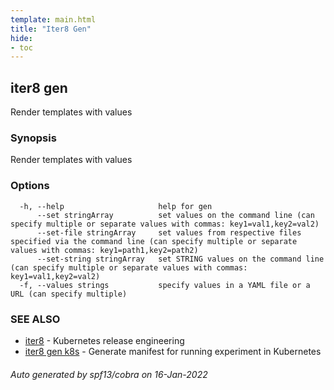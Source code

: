 ```yaml
---
template: main.html
title: "Iter8 Gen"
hide:
- toc
---
```


## iter8 gen

Render templates with values

### Synopsis


Render templates with values

### Options

```
  -h, --help                     help for gen
      --set stringArray          set values on the command line (can specify multiple or separate values with commas: key1=val1,key2=val2)
      --set-file stringArray     set values from respective files specified via the command line (can specify multiple or separate values with commas: key1=path1,key2=path2)
      --set-string stringArray   set STRING values on the command line (can specify multiple or separate values with commas: key1=val1,key2=val2)
  -f, --values strings           specify values in a YAML file or a URL (can specify multiple)
```

### SEE ALSO

* [iter8](iter8.md)	 - Kubernetes release engineering
* [iter8 gen k8s](iter8_gen_k8s.md)	 - Generate manifest for running experiment in Kubernetes

###### Auto generated by spf13/cobra on 16-Jan-2022

